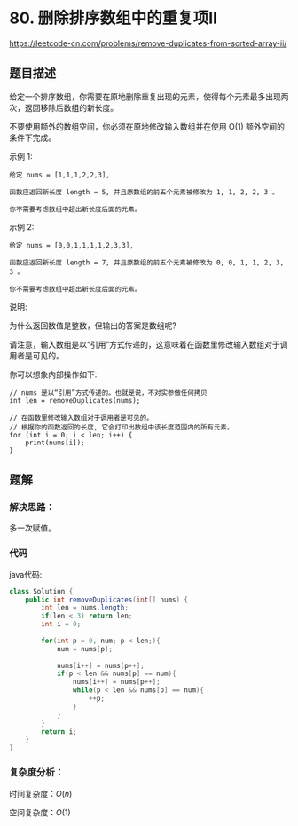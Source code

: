 # 80. 删除排序数组中的重复项II
https://leetcode-cn.com/problems/remove-duplicates-from-sorted-array-ii/

## 题目描述

给定一个排序数组，你需要在原地删除重复出现的元素，使得每个元素最多出现两次，返回移除后数组的新长度。

不要使用额外的数组空间，你必须在原地修改输入数组并在使用 O(1) 额外空间的条件下完成。

示例 1:
```
给定 nums = [1,1,1,2,2,3],

函数应返回新长度 length = 5, 并且原数组的前五个元素被修改为 1, 1, 2, 2, 3 。

你不需要考虑数组中超出新长度后面的元素。
```

示例 2:
```
给定 nums = [0,0,1,1,1,1,2,3,3],

函数应返回新长度 length = 7, 并且原数组的前五个元素被修改为 0, 0, 1, 1, 2, 3, 3 。

你不需要考虑数组中超出新长度后面的元素。
```

说明:

为什么返回数值是整数，但输出的答案是数组呢?

请注意，输入数组是以“引用”方式传递的，这意味着在函数里修改输入数组对于调用者是可见的。

你可以想象内部操作如下:
```
// nums 是以“引用”方式传递的。也就是说，不对实参做任何拷贝
int len = removeDuplicates(nums);

// 在函数里修改输入数组对于调用者是可见的。
// 根据你的函数返回的长度, 它会打印出数组中该长度范围内的所有元素。
for (int i = 0; i < len; i++) {
    print(nums[i]);
}
```

## 题解

### 解决思路：

多一次赋值。

### 代码

java代码:
~~~ java
class Solution {
    public int removeDuplicates(int[] nums) {
        int len = nums.length;
        if(len < 3) return len;
        int i = 0;
        
        for(int p = 0, num; p < len;){
            num = nums[p];
            
            nums[i++] = nums[p++];
            if(p < len && nums[p] == num){
                nums[i++] = nums[p++];
                while(p < len && nums[p] == num){
                    ++p;
                }
            }
        }
        return i;
    }
}
~~~

### 复杂度分析：

时间复杂度：$O(n)$

空间复杂度：$O(1)$
